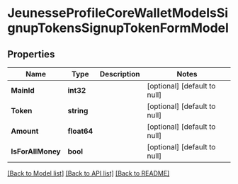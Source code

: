 # JeunesseProfileCoreWalletModelsSignupTokensSignupTokenFormModel

## Properties
Name | Type | Description | Notes
------------ | ------------- | ------------- | -------------
**MainId** | **int32** |  | [optional] [default to null]
**Token** | **string** |  | [optional] [default to null]
**Amount** | **float64** |  | [optional] [default to null]
**IsForAllMoney** | **bool** |  | [optional] [default to null]

[[Back to Model list]](../README.md#documentation-for-models) [[Back to API list]](../README.md#documentation-for-api-endpoints) [[Back to README]](../README.md)


